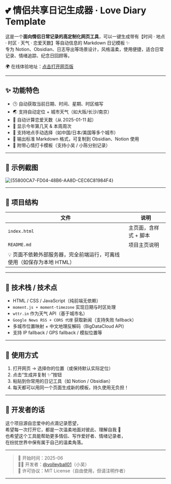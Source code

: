 # 💕 情侣共享日记生成器 · Love Diary Template

这是一个**面向情侣日常记录的高定制化网页工具**，可以一键生成带有【时间 · 地点 · 时区 · 天气 · 恋爱天数】等自动信息的 Markdown 日记模板 ✨  
专为 Notion、Obsidian、日志导出等场景设计，风格温柔，使用便捷，适合日常记录、情绪追踪、纪念日回顾等。

🌍 在线体验地址：[点击打开网页版](https://volleyball01.github.io/love-diary/)

---

## ✨ 功能特色

- 🕒 自动获取当前日期、时间、星期、时区缩写
- 🌏 支持自动定位 + 城市天气（如大阪/长沙/南京）
- 🥰 自动计算恋爱天数（从 2025-01-11 起）
- 📅 显示今年第几天 & 本周周次
- 📌 支持地点手动选择（如中国/日本/美国等多个城市）
- 📃 输出标准 Markdown 格式，可复制到 Obsidian、Notion 使用
- 🤗 附带心情打卡模板（支持小吴 / 小陈分别记录）

---

## 🧱 示例截图

![{55800CA7-FD04-48B6-AA8D-CEC6C81984F4}](https://github.com/user-attachments/assets/d0c978b4-3684-47e9-a4e3-47b03fbf7521)


---

## 📂 项目结构

| 文件 | 说明 |
|------|------|
| `index.html` | 主页面，含样式 + 脚本 |
| `README.md` | 项目主页说明 |
| 💡 页面不依赖外部服务器，完全前端运行，可离线使用（如保存为本地 HTML）

---

## 📌 技术栈 / 技术点

- HTML / CSS / JavaScript（纯前端无依赖）
- `moment.js + moment-timezone` 实现日期与时区处理
- `wttr.in` 作为天气 API（基于城市名）
- `Google News RSS + CORS 代理` 获取新闻（支持失败 fallback）
- 多城市位置映射 + 中文地理反解码（BigDataCloud API）
- 支持 IP fallback / GPS fallback / 模拟位置等

---

## 🚀 使用方式

1. 打开网页 → 选择你的位置（或保持默认实际定位）
2. 点击“生成并复制 ✨”按钮
3. 粘贴到你常用的日记工具（如 Notion / Obsidian）
4. 每天都可以用同一个页面生成新的模板，持久使用无负担！

---

## 🧸 开发者的话

这个项目源自恋爱中的点滴记录愿望，  
希望每一次打开它，都是一次温柔地面对彼此、理解自我 💖  
也希望这个工具能帮助更多情侣、写作爱好者、情绪记录者，  
在纷扰世界中保有属于自己的温柔角落。

---

> 📅 开始时间：2025-06  
> 👨‍💻 开发者：[@volleyball01](https://github.com/volleyball01)（小吴）  
> 🪪 许可协议：MIT License（自由使用，但请注明作者）

---
